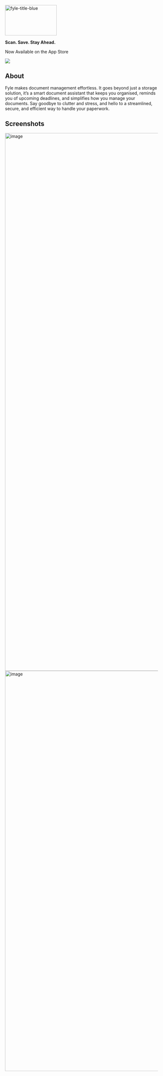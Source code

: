 <img width="170" height="100" alt="fyle-title-blue" src="https://github.com/user-attachments/assets/d005e5c8-5c56-417e-9860-0fe2fc006d7b" />

**Scan. Save. Stay Ahead.**

Now Available on the App Store

<a href="https://apps.apple.com/in/app/fyle/id6743315016">
<img src="https://toolbox.marketingtools.apple.com/api/assets/featured-content/apps/badges/badge-2/en-us.svg"/>
</a>

## About

Fyle makes document management effortless. It goes beyond just a storage solution, it’s a smart document assistant that keeps you organised, reminds you of upcoming deadlines, and simplifies how you manage your documents. Say goodbye to clutter and stress, and hello to a streamlined, secure, and efficient way to handle your paperwork.

## Screenshots
<img width="2462" height="1768" alt="image" src="https://github.com/user-attachments/assets/d01b96f4-3156-44c4-9d91-472662bc804e" />
<img width="1827" height="1316" alt="image" src="https://github.com/user-attachments/assets/b75186fb-ea1b-4bf4-b53b-e7a4fae45e6b" />

